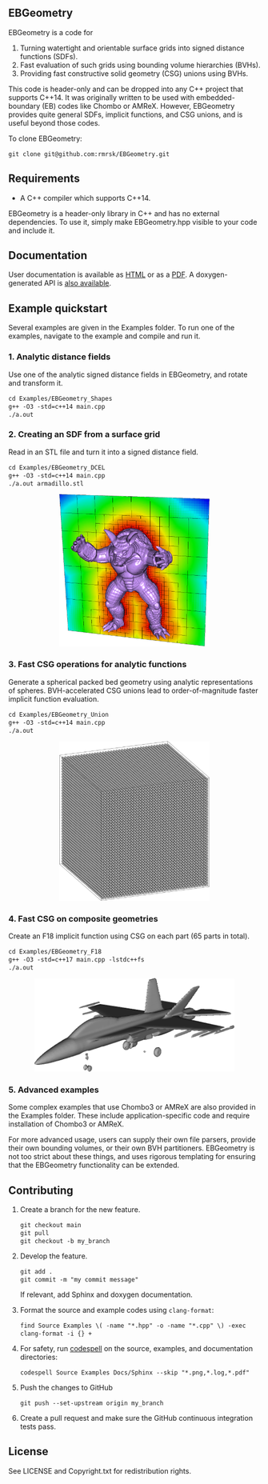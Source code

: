 ## EBGeometry

EBGeometry is a code for

1. Turning watertight and orientable surface grids into signed distance functions (SDFs).
2. Fast evaluation of such grids using bounding volume hierarchies (BVHs).
3. Providing fast constructive solid geometry (CSG) unions using BVHs. 

This code is header-only and can be dropped into any C++ project that supports C++14.
It was originally written to be used with embedded-boundary (EB) codes like Chombo or AMReX.
However, EBGeometry provides quite general SDFs, implicit functions, and CSG unions, and is useful beyond those codes. 

To clone EBGeometry:

    git clone git@github.com:rmrsk/EBGeometry.git

## Requirements

* A C++ compiler which supports C++14.

EBGeometry is a header-only library in C++ and has no external dependencies.
To use it, simply make EBGeometry.hpp visible to your code and include it.

## Documentation

User documentation is available as [HTML](https://rmrsk.github.io/EBGeometry/) or as a [PDF](https://github.com/rmrsk/EBGeometry/raw/gh-pages/ebgeometry.pdf).
A doxygen-generated API is [also available](https://rmrsk.github.io/EBGeometry/doxygen/html/index.html).

## Example quickstart

Several examples are given in the Examples folder.
To run one of the examples, navigate to the example and compile and run it.

### 1. Analytic distance fields

Use one of the analytic signed distance fields in EBGeometry, and rotate and transform it.

```
cd Examples/EBGeometry_Shapes
g++ -O3 -std=c++14 main.cpp
./a.out
```

### 2. Creating an SDF from a surface grid

Read in an STL file and turn it into a signed distance field. 

```
cd Examples/EBGeometry_DCEL
g++ -O3 -std=c++14 main.cpp
./a.out armadillo.stl
```

<p align="center">
   <img src="Docs/Sphinx/source/_static/example_dcel.png" width="300" alt="Signed distance field from Armadillo geometry"/>
</p>   

### 3. Fast CSG operations for analytic functions

Generate a spherical packed bed geometry using analytic representations of spheres.
BVH-accelerated CSG unions lead to order-of-magnitude faster implicit function evaluation.
```
cd Examples/EBGeometry_Union
g++ -O3 -std=c++14 main.cpp
./a.out
```

<p align="center">
   <img src="Docs/Sphinx/source/_static/example_spheres.png" width="300" alt="Packed bed geometry"/>
</p>   	   

### 4. Fast CSG on composite geometries

Create an F18 implicit function using CSG on each part (65 parts in total).

```
cd Examples/EBGeometry_F18
g++ -O3 -std=c++17 main.cpp -lstdc++fs
./a.out
```

<p align="center">
   <img src="Docs/Sphinx/source/_static/example_f18.png" width="400" alt="F18 composite geomery"/>
</p>   	

### 5. Advanced examples

Some complex examples that use Chombo3 or AMReX are also provided in the Examples folder.
These include application-specific code and require installation of Chombo3 or AMReX.

For more advanced usage, users can supply their own file parsers, provide their own bounding volumes, or their own BVH partitioners.
EBGeometry is not too strict about these things, and uses rigorous templating for ensuring that the EBGeometry functionality can be extended.

## Contributing

1. Create a branch for the new feature.

   ```
   git checkout main
   git pull
   git checkout -b my_branch
   ```
   
2. Develop the feature.

   ```
   git add .
   git commit -m "my commit message"
   ```

   If relevant, add Sphinx and doxygen documentation. 


3. Format the source and example codes using ```clang-format```:

   ```
   find Source Examples \( -name "*.hpp" -o -name "*.cpp" \) -exec clang-format -i {} +
   ```

4. For safety, run [codespell](https://github.com/codespell-project/codespell) on the source, examples, and documentation directories:

   ```
   codespell Source Examples Docs/Sphinx --skip "*.png,*.log,*.pdf"
   ```

5. Push the changes to GitHub

   ```
   git push --set-upstream origin my_branch
   ```
   
6. Create a pull request and make sure the GitHub continuous integration tests pass.

License
-------

See LICENSE and Copyright.txt for redistribution rights. 
